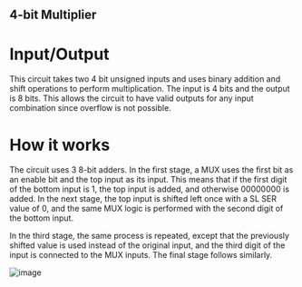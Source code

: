 ## 4-bit Multiplier

# Input/Output
This circuit takes two 4 bit unsigned inputs and uses binary addition and shift operations to perform multiplication.
The input is 4 bits and the output is 8 bits. This allows the circuit to have valid outputs for any input combination since overflow is not possible.
# How it works
The circuit uses 3 8-bit adders.
In the first stage, a MUX uses the first bit as an enable bit and the top input as its input. 
This means that if the first digit of the bottom input is 1, the top input is added, and otherwise 00000000 is added.
In the next stage, the top input is shifted left once with a SL SER value of 0, and the same MUX logic is performed with the second digit of the bottom input. 

In the third stage, the same process is repeated, except that the previously shifted value is used instead of the original input, and the third digit of the input is connected to the MUX inputs. The final stage follows similarly.

![image](https://github.com/user-attachments/assets/d488d987-e63a-4e09-8cc5-254c3f15e67e)

